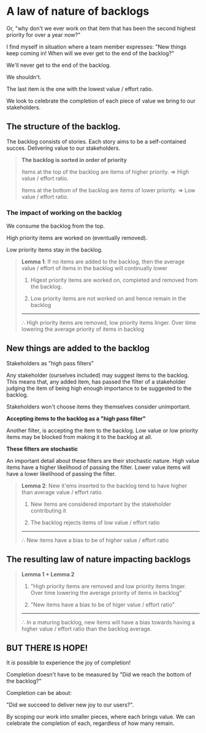 # A law of nature of backlogs

Or, "why don't we ever work on that item that has been the second
highest priority for over a year now?"

I find myself in situation where a team member expresses: "New things
keep coming in! When will we ever get to the end of the backlog?"

We'll never get to the end of the backlog.

We shouldn't.

The last item is the one with the lowest value / effort ratio.

We look to celebrate the completion of each piece of value we bring to
our stakeholders.

## The structure of the backlog.

The backlog consists of stories. Each story aims to be a self-contained
succes. Delivering value to our stakeholders.

> **The backlog is sorted in order of priority**
>
> Items at the top of the backlog are items of higher priority. =\> High
> value / effort ratio.
>
> Items at the bottom of the backlog are items of lower priority. =\>
> Low value / effort ratio.

### The impact of working on the backlog

We consume the backlog from the top.

High priority items are worked on (eventually removed).

Low priority items stay in the backlog.

> **Lemma 1**: If no items are added to the backlog, then the average
> value / effort of items in the backlog will continually lower
> 
> 1.  Higest priority items are worked on, completed and removed from the backlog.
>
> 2.  Low priority items are not worked on and hence remain in the backlog
> ------------------------------------------------------------
> ∴ High priority items are removed, low priority items linger. Over
> time lowering the average priority of items in backlog

## New things are added to the backlog

Stakeholders as "high pass filters"

Any stakeholder (ourselves included) may suggest items to the backlog.
This means that, any added item, has passed the filter of a stakeholder
judging the item of being high enough importance to be suggested to the
backlog.

Stakeholders won't choose items they themselves consider unimportant.

**Accepting items to the backlog as a "high pass filter"**

Another filter, is accepting the item to the backlog. Low value or low
priority items may be blocked from making it to the backlog at all.

**These filters are stochastic**

An important detail about these filters are their stochastic nature.
High value items have a higher likelihood of passing the filter. Lower
value items will have a lower likelihood of passing the filter.

> **Lemma 2**: New it\'ems inserted to the backlog tend to have higher
> than average value / effort ratio.
>
> 1.  New items are considered important by the stakeholder contributing it
> 
> 2.  The backlog rejects items of low value / effort ratio
>
> ------------------------------------------------------------
> 
> ∴ New items have a bias to be of higher value / effort ratio

## The resulting law of nature impacting backlogs

> **Lemma 1 + Lemma 2**
> 
> 1.  "High priority items are removed and low priority items linger. Over    time lowering the average priority of items in backlog"
>
>2.  "New items have a bias to be of higer value / effort ratio"
>
>-----------------------------------------------------------------
> ∴ In a maturing backlog, new items will have a bias towards having a
> higher value / effort ratio than the backlog average.

## BUT THERE IS HOPE!

It *is* possible to experience the joy of completion!

Completion doesn\'t have to be measured by "Did we reach the bottom of
the backlog?"

Completion can be about:

"Did we succeed to deliver new joy to our users?".

By scoping our work into smaller pieces, where each brings value. We can
celebrate the completion of each, regardless of how many remain.
